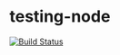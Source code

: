 testing-node
============

[![Build Status](https://travis-ci.org/utilio/testing-node.png?branch=master)](https://travis-ci.org/utilio/testing-node)
